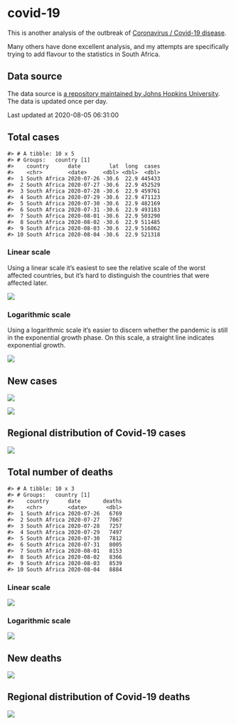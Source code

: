 
<!-- README.md is generated from README.Rmd. Please edit that file -->

# covid-19

<!-- badges: start -->

<!-- badges: end -->

This is another analysis of the outbreak of [Coronavirus / Covid-19
disease](https://en.wikipedia.org/wiki/Coronavirus_disease_2019).

Many others have done excellent analysis, and my attempts are
specifically trying to add flavour to the statistics in South Africa.

## Data source

The data source is [a repository maintained by Johns Hopkins
University](https://github.com/CSSEGISandData/COVID-19). The data is
updated once per day.

Last updated at 2020-08-05 06:31:00

## Total cases

    #> # A tibble: 10 x 5
    #> # Groups:   country [1]
    #>    country      date         lat  long  cases
    #>    <chr>        <date>     <dbl> <dbl>  <dbl>
    #>  1 South Africa 2020-07-26 -30.6  22.9 445433
    #>  2 South Africa 2020-07-27 -30.6  22.9 452529
    #>  3 South Africa 2020-07-28 -30.6  22.9 459761
    #>  4 South Africa 2020-07-29 -30.6  22.9 471123
    #>  5 South Africa 2020-07-30 -30.6  22.9 482169
    #>  6 South Africa 2020-07-31 -30.6  22.9 493183
    #>  7 South Africa 2020-08-01 -30.6  22.9 503290
    #>  8 South Africa 2020-08-02 -30.6  22.9 511485
    #>  9 South Africa 2020-08-03 -30.6  22.9 516862
    #> 10 South Africa 2020-08-04 -30.6  22.9 521318

### Linear scale

Using a linear scale it’s easiest to see the relative scale of the worst
affected countries, but it’s hard to distinguish the countries that were
affected later.

![](README_files/figure-gfm/unnamed-chunk-5-1.png)<!-- -->

### Logarithmic scale

Using a logarithmic scale it’s easier to discern whether the pandemic is
still in the exponential growth phase. On this scale, a straight line
indicates exponential growth.

![](README_files/figure-gfm/unnamed-chunk-6-1.png)<!-- -->

## New cases

![](README_files/figure-gfm/unnamed-chunk-7-1.png)<!-- -->

![](README_files/figure-gfm/unnamed-chunk-8-1.png)<!-- -->

## Regional distribution of Covid-19 cases

![](README_files/figure-gfm/unnamed-chunk-9-1.png)<!-- -->

## Total number of deaths

    #> # A tibble: 10 x 3
    #> # Groups:   country [1]
    #>    country      date       deaths
    #>    <chr>        <date>      <dbl>
    #>  1 South Africa 2020-07-26   6769
    #>  2 South Africa 2020-07-27   7067
    #>  3 South Africa 2020-07-28   7257
    #>  4 South Africa 2020-07-29   7497
    #>  5 South Africa 2020-07-30   7812
    #>  6 South Africa 2020-07-31   8005
    #>  7 South Africa 2020-08-01   8153
    #>  8 South Africa 2020-08-02   8366
    #>  9 South Africa 2020-08-03   8539
    #> 10 South Africa 2020-08-04   8884

### Linear scale

![](README_files/figure-gfm/unnamed-chunk-14-1.png)<!-- -->

### Logarithmic scale

![](README_files/figure-gfm/unnamed-chunk-15-1.png)<!-- -->

## New deaths

![](README_files/figure-gfm/unnamed-chunk-16-1.png)<!-- -->

## Regional distribution of Covid-19 deaths

![](README_files/figure-gfm/unnamed-chunk-17-1.png)<!-- -->
